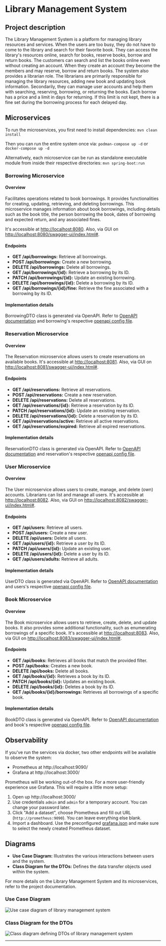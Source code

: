 # Library Management System

## Project description

The Library Management System is a platform for managing library resources and services. When the users are too busy,
they do not have to come to the library and search for their favorite book. They can access the library's resources
online, search for books, reserve books, borrow and return books. The customers can search and list the books online
even without creating an account. When they create an account they become the members and may reserve, borrow and return
books. The system also provides a librarian role. The librarians are primarily responsible for managing the library
resources, adding new book and updating book information. Secondarily, they can manage user accounts and help them with
searching, reserving, borrowing, or returning the books. Each borrow has a price and a limit in days for returning. If
this limit is not kept, there is a fine set during the borrowing process for each delayed day.

## Microservices

To run the microservices, you first need to install dependencies:
```mvn clean install```

Then you can run the entire system once via: ```podman-compose up -d``` or ```docker-compose up -d```

Alternatively, each microservice can be run as standalone executable module from inside their respective
directories: ```mvn spring-boot:run```

### Borrowing Microservice

#### Overview

Facilitates operations related to book borrowings. It provides functionalities for creating, updating, retrieving, and
deleting borrowings. This microservice manages information about book borrowings, including details such as the book
title,
the person borrowing the book, dates of borrowing and expected return, and any associated fines.

It's accessible at [http://localhost:8080](http://localhost:8080). Also, via GUI
on [http://localhost:8080/swagger-ui/index.html#](http://localhost:8080/swagger-ui/index.html#).

#### Endpoints

- **GET /api/borrowings:** Retrieve all borrowings.
- **POST /api/borrowings:** Create a new borrowing.
- **DELETE /api/borrowings:** Delete all borrowings.
- **GET /api/borrowings/{id}:** Retrieve a borrowing by its ID.
- **PATCH /api/borrowings/{id}:** Update an existing borrowing.
- **DELETE /api/borrowings/{id}:** Delete a borrowing by its ID.
- **GET /api/borrowings/{id}/fine:** Retrieve the fine associated with a borrowing by its ID.

#### Implementation details

BorrowingDTO class is generated via OpenAPI. Refer to [OpenAPI documentation](https://swagger.io/specification/) and
borrowing's respective [openapi config file](/borrowing/src/main/resources/openapi.yaml).

### Reservation Microservice

#### Overview

The Reservation microservice allows users to create reservations on available books. It's accessible
at [http://localhost:8081](http://localhost:8081). Also, via GUI
on [http://localhost:8081/swagger-ui/index.html#](http://localhost:8081/swagger-ui/index.html#).

#### Endpoints

- **GET /api/reservations:** Retrieve all reservations.
- **POST /api/reservations:** Create a new reservation.
- **DELETE /api/reservations:** Delete all reservations.
- **GET /api/reservations/{id}:** Retrieve a reservation by its ID.
- **PATCH /api/reservations/{id}:** Update an existing reservation.
- **DELETE /api/reservations/{id}:** Delete a reservation by its ID.
- **GET /api/reservations/active:** Retrieve all active reservations.
- **GET /api/reservations/expired:** Retrieve all expired reservations.

#### Implementation details

ReservationDTO class is generated via OpenAPI. Refer to [OpenAPI documentation](https://swagger.io/specification/) and
reservation's respective [openapi config file](/reservation/src/main/resources/openapi.yaml).

### User Microservice

#### Overview

The User microservice allows users to create, manage, and delete (own) accounts. Librarians can list and manage all
users. It's accessible at [http://localhost:8082](http://localhost:8082). Also, via GUI
on [http://localhost:8082/swagger-ui/index.html#](http://localhost:8082/swagger-ui/index.html#).

#### Endpoints

- **GET /api/users:** Retrieve all users.
- **POST /api/users:** Create a new user.
- **DELETE /api/users:** Delete all users.
- **GET /api/users/{id}:** Retrieve a user by its ID.
- **PATCH /api/users/{id}:** Update an existing user.
- **DELETE /api/users/{id}:** Delete a user by its ID.
- **GET /api/users/adults:** Retrieve all adults.

#### Implementation details

UserDTO class is generated via OpenAPI. Refer to [OpenAPI documentation](https://swagger.io/specification/) and users's
respective [openapi config file](/user/src/main/resources/openapi.yaml).

### Book Microservice

#### Overview

The Book microservice allows users to retrieve, create, delete, and update books. It also provides some additional
functionality, such as enumerating borrowings of a specific book. It's accessible
at [http://localhost:8083](http://localhost:8083). Also, via GUI
on [http://localhost:8083/swagger-ui/index.html#](http://localhost:8083/swagger-ui/index.html#).

#### Endpoints

- **GET /api/books:** Retrieves all books that match the provided filter.
- **POST /api/books:** Creates a new book.
- **DELETE /api/books:** Delete all books.
- **GET /api/books/{id}:** Retrieves a book by its ID.
- **PATCH /api/books/{id}:** Updates an existing book.
- **DELETE /api/books/{id}:** Deletes a book by its ID.
- **GET /api/books/{id}/borrowings:** Retrieves all borrowings of a specific book.

#### Implementation details

BookDTO class is generated via OpenAPI. Refer to [OpenAPI documentation](https://swagger.io/specification/) and
book's respective [openapi config file](/book/src/main/resources/openapi.yaml).

## Observability

If you've run the services via docker, two other endpoints will be available to observe the system:

- Prometheus at http://localhost:9090/
- Grafana at http://localhost:3000/

Prometheus will be working out-of-the box. For a more user-friendly experience use Grafana. This will require a little
more setup:

1) Open up http://localhost:3000/
2) Use credentials `admin` and `admin` for a temporary account. You can change your password later.
3) Click "Add a dataset", choose Prometheus and fill out URL (`http://prometheus:9090`). You can leave everything else
   blank.
4) Import a dashboard. Use the preconfigured [grafana.json](./grafana.json) and make sure to select the newly created
   Prometheus dataset.

## Diagrams

- **Use Case Diagram:** Illustrates the various interactions between users and the system.
- **Class Diagram for the DTOs:** Defines the data transfer objects used within the system.

For more details on the Library Management System and its microservices, refer to the project documentation.

### Use Case Diagram

![](./puml/useCaseDiagram.png "Use case diagram of library management system")

### Class Diagram for the DTOs

![](./puml/classDiagram.png "Class diagram defining DTOs of library management system")
****
